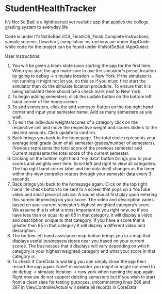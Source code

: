 # StudentHealthTracker
It’s Not So Bad is a lighthearted yet realistic app that applies the college grading system to everyday life

Code is under It'sNotSoBad /iOS_Final/iOS_Final/ 
Complete instructions, sample screens, flowchart, compilation instructions are under AppGuide while code for the project can be found under It'sNotSoBad /AppGuide/.

User Instructions:
1. You will be given a blank state upon starting the app for the first time. When you start the
app make sure to use the simulator’s preset location by going to debug -> simulate
location -> New York. If the simulator is not running it might not let you do this so if you
must, first start the simulator then do the simulate location procedure. To ensure that it is
being simulated there should be a check mark next to New York.
2. To begin adding semesters, click the update button on the bottom left hand corner of the
home screen.
3. To add semesters, click the add semester button on the top right hand corner and input
your semester name. Add as many semesters as you wish.
4. To edit the individual weights/scores of a category click on the respective cell and move
the respective weight and scores sliders to the desired amounts. Click update to confirm.
5. Back brings you back to the homepage. The total circle represents your average total
grade (sum of all semester grades/number of semesters). Previous represents the total
score of the previous semester and Current represents the total score of the current
semester.
6. Clicking on the bottom right hand “my data” button brings you to your scores and
weights over time. Scroll left and right to view all categories. The top right hand corner
label and the data itself changes as the timer within this view controller rotates through
your semester data every 3 seconds.
7. Back brings you back to the homepage again. Click on the top right hand life check
button to be sent to a screen that pops up a YouTube video and small piece of advice. A
sound should first play upon entering this screen depending on your score. The video and
description varies based on your current semester’s highest weighted category’s score.
We assume this is what is most important to you right now, so if you have less than or
equal to an 85 in that category, it will display a video and description unique to that
category. If you have a score that is greater than 85 in that category it will display a
different video and description.
8. The bottom left hand assistance map button brings you to a map that displays useful
businesses/stores near you based on your current scores. The businesses that it displays
will vary depending on which category is your highest weighted category and what your
score in that category is.
9. To check if CoreData is working you can simply close the app then restart the app again.
Note* in simulator you might or might not need to do debug -> simulate location -> new
york when running the app again. Right now we do not support deleting semesters but if
you wish to start from a clean slate for testing purposes, uncommenting lines 286 and 287
in ViewControllerActual will delete all records in CoreData
